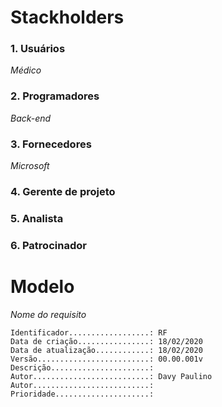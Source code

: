 # Stackholders

### 1. Usuários

*Médico*

> 

### 2. Programadores

*Back-end*

> 

### 3. Fornecedores

*Microsoft*

> 

### 4. Gerente de projeto

> 

### 5. Analista

> 

### 6. Patrocinador

> 

# Modelo
*Nome do requisito*  
    
    Identificador..................: RF
    Data de criação................: 18/02/2020
    Data de atualização............: 18/02/2020
    Versão.........................: 00.00.001v
    Descrição......................: 
    Autor..........................: Davy Paulino
    Autor..........................: 
    Prioridade.....................: 
